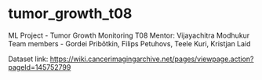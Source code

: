 # tumor_growth_t08
ML Project - Tumor Growth Monitoring T08
Mentor: Vijayachitra Modhukur
Team members - Gordei Pribõtkin, Filips Petuhovs, Teele Kuri, Kristjan Laid

Dataset link: https://wiki.cancerimagingarchive.net/pages/viewpage.action?pageId=145752799